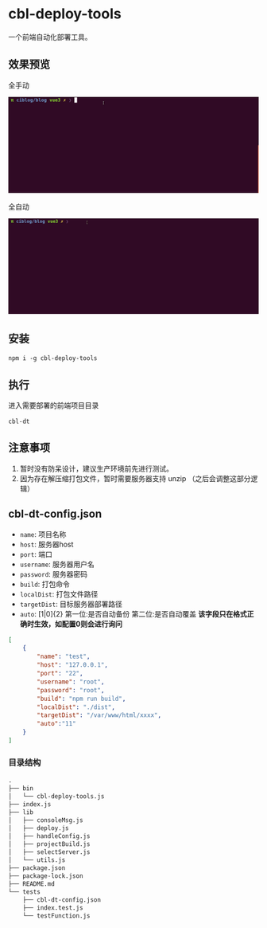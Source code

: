 # cbl-deploy-tools

一个前端自动化部署工具。

## 效果预览

全手动

![预览](https://raw.githubusercontent.com/catbuli/picture/master/cbl-deploy-tools/cbl-deploy-tools-example.gif)

全自动

![预览](https://raw.githubusercontent.com/catbuli/picture/master/cbl-deploy-tools/cbl-deploy-tools-auto-example.gif)

## 安装

```shell
npm i -g cbl-deploy-tools
```

## 执行

进入需要部署的前端项目目录

```shell
cbl-dt
```

## 注意事项

1. 暂时没有防呆设计，建议生产环境前先进行测试。
2. 因为存在解压缩打包文件，暂时需要服务器支持 unzip （之后会调整这部分逻辑）

## cbl-dt-config.json

- `name`: 项目名称
- `host`: 服务器host
- `port`: 端口
- `username`: 服务器用户名
- `password`: 服务器密码
- `build`: 打包命令
- `localDist`: 打包文件路径
- `targetDist`: 目标服务器部署路径
- `auto`: [1|0]{2} 第一位:是否自动备份 第二位:是否自动覆盖 **该字段只在格式正确时生效，如配置0则会进行询问**

```json
[
    {
        "name": "test",
        "host": "127.0.0.1",
        "port": "22",
        "username": "root",
        "password": "root",
        "build": "npm run build",
        "localDist": "./dist",
        "targetDist": "/var/www/html/xxxx",
        "auto":"11"
    }
]
```

### 目录结构

```docs
.
├── bin
│   └── cbl-deploy-tools.js
├── index.js
├── lib
│   ├── consoleMsg.js
│   ├── deploy.js
│   ├── handleConfig.js
│   ├── projectBuild.js
│   ├── selectServer.js
│   └── utils.js
├── package.json
├── package-lock.json
├── README.md
└── tests
    ├── cbl-dt-config.json
    ├── index.test.js
    └── testFunction.js
```
